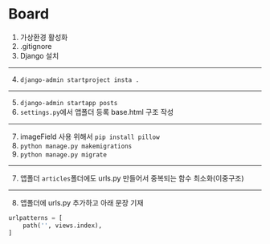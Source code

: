 # Board

1. 가상환경 활성화
2. .gitignore
3. Django 설치
---
4. `django-admin startproject insta .`
---
5. `django-admin startapp posts`
6. `settings.py`에서 앱폴더 등록
base.html 구조 작성
---
7. imageField 사용 위해서 `pip install pillow`
8. `python manage.py makemigrations`
9. `python manage.py migrate`
---
7. 앱폴더 `articles`폴더에도 urls.py 만들어서 중복되는 함수 최소화(이중구조)
---
8. 앱폴더에 urls.py 추가하고 아래 문장 기재
```py
urlpatterns = [
    path('', views.index),
]
```